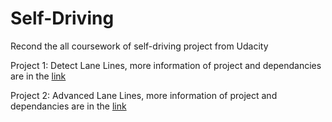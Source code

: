 # Self-Driving

Recond the all coursework of self-driving project from Udacity

Project 1: Detect Lane Lines,
more information of project and dependancies are in the [link](https://github.com/udacity/CarND-LaneLines-P1)

Project 2: Advanced Lane Lines,
more information of project and dependancies are in the [link](https://github.com/udacity/CarND-Advanced-Lane-Lines)
